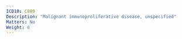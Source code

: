 ```yaml
---
ICD10: C889
Description: "Malignant immunoproliferative disease, unspecified"
Matters: No
Weight: 0
---
```

